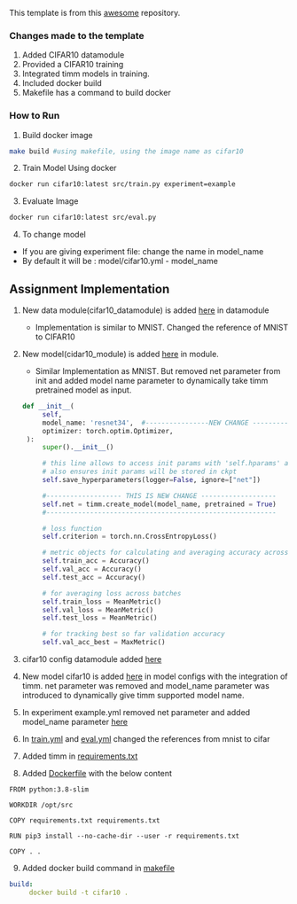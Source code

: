 This template is from this [awesome](https://github.com/ashleve/lightning-hydra-template) repository.

### Changes made to the template

1. Added CIFAR10 datamodule
2. Provided a CIFAR10 training
3. Integrated timm models in training.
4. Included docker build
5. Makefile has a command to build docker

### How to Run

1. Build docker image

```bash
make build #using makefile, using the image name as cifar10

```

2. Train Model Using docker

```bash
docker run cifar10:latest src/train.py experiment=example
```

3. Evaluate Image

```bash
docker run cifar10:latest src/eval.py
```

4. To change model

- If you are giving experiment file: change the name in model_name
- By default it will be : model/cifar10.yml - model_name

## Assignment Implementation

1. New data module(cifar10_datamodule) is added [here](https://github.com/Sushmitha-Katti/PytorchLightning_Hydra/blob/main/src/datamodules/cifar10_datamodule.py) in datamodule

   - Implementation is similar to MNIST. Changed the reference of MNIST to CIFAR10

2. New model(cidar10_module) is added [here](https://github.com/Sushmitha-Katti/PytorchLightning_Hydra/blob/main/src/models/cifar10_module.py) in module.

   - Similar Implementation as MNIST. But removed net parameter from init and added model name parameter to dynamically take timm pretrained model as input.

   ```python
   def __init__(
        self,
        model_name: 'resnet34',  #----------------NEW CHANGE ------------
        optimizer: torch.optim.Optimizer,
    ):
        super().__init__()

        # this line allows to access init params with 'self.hparams' attribute
        # also ensures init params will be stored in ckpt
        self.save_hyperparameters(logger=False, ignore=["net"])

        #------------------- THIS IS NEW CHANGE -------------------
        self.net = timm.create_model(model_name, pretrained = True)
        #----------------------------------------------------------

        # loss function
        self.criterion = torch.nn.CrossEntropyLoss()

        # metric objects for calculating and averaging accuracy across batches
        self.train_acc = Accuracy()
        self.val_acc = Accuracy()
        self.test_acc = Accuracy()

        # for averaging loss across batches
        self.train_loss = MeanMetric()
        self.val_loss = MeanMetric()
        self.test_loss = MeanMetric()

        # for tracking best so far validation accuracy
        self.val_acc_best = MaxMetric()

   ```

3. cifar10 config datamodule added [here](https://github.com/Sushmitha-Katti/PytorchLightning_Hydra/tree/main/configs/datamodule)

4. New model cifar10 is added [here](https://github.com/Sushmitha-Katti/PytorchLightning_Hydra/blob/main/configs/model/cifar10.yaml) in model configs with the integration of timm. net parameter was removed and model_name parameter was introduced to dynamically give timm supported model name.

5. In experiment example.yml removed net parameter and added model_name parameter [here](https://github.com/Sushmitha-Katti/PytorchLightning_Hydra/blob/main/configs/experiment/example.yaml)

6. In [train.yml](https://github.com/Sushmitha-Katti/PytorchLightning_Hydra/blob/main/configs/train.yaml) and [eval.yml](https://github.com/Sushmitha-Katti/PytorchLightning_Hydra/blob/main/configs/eval.yaml) changed the references from mnist to cifar

7. Added timm in [requirements.txt](https://github.com/Sushmitha-Katti/PytorchLightning_Hydra/blob/main/requirements.txt)

8. Added [Dockerfile](https://github.com/Sushmitha-Katti/PytorchLightning_Hydra/blob/main/Dockerfile) with the below content

```docker
FROM python:3.8-slim

WORKDIR /opt/src

COPY requirements.txt requirements.txt

RUN pip3 install --no-cache-dir --user -r requirements.txt

COPY . .
```

9. Added docker build command in [makefile](https://github.com/Sushmitha-Katti/PytorchLightning_Hydra/blob/main/Makefile)

```yml
build:
     docker build -t cifar10 .
```
